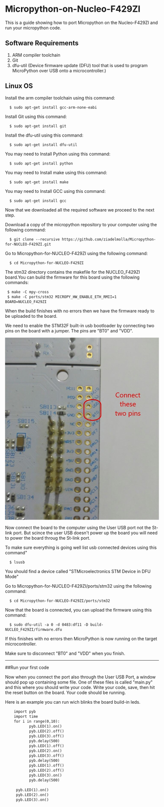 # Micropython-on-Nucleo-F429ZI
This is a guide showing how to port Micropython on the Nucleo-F429ZI and run your micropython code.

## Software Requirements
  1. ARM compiler toolchain
  2. Git
  3. dfu-util (Device firmware update (DFU) tool that is used to program MicroPython over USB onto a microcontroller.)
  
## Linux OS
 
 
 Install the arm compiler toolchain using this command:
 
      $ sudo apt-get install gcc-arm-none-eabi
     
 Install Git using this command:
 
      $ sudo apt-get install git
      
 Install the dfu-util using this command:
 
      $ sudo apt-get install dfu-util
 
 You may need to Install Python using this command:
 
      $ sudo apt-get install python
      
  
 You may need to Install make using this command:
 
      $ sudo apt-get install make
  
  
 You may need to Install GCC using this command:
 
      $ sudo apt-get install gcc
      
 Now that we downloaded all the required software we proceed to the next step.
 
 Download a copy of the micropython repository to your computer using the following command:
 
      $ git clone --recursive https://github.com/ziadelmolla/Micropython-for-NUCLEO-F429ZI.git
      
 Go to Micropython-for-NUCLEO-F429ZI using the following command:
 
      $ cd Micropython-for-NUCLEO-F429ZI
      
 The stm32 directory contains the makefile for the NUCLEO_F429ZI board.You can build the firmware for this board using the following commands:
 
     $ make -C mpy-cross
     $ make -C ports/stm32 MICROPY_HW_ENABLE_ETH_RMII=1 BOARD=NUCLEO_F429ZI 
      
 When the build finishes with no errors then we have the firmware ready to be uploaded to the board.
 
 We need to enable the STM32F built-in usb bootloader by connecting two pins on the board with a jumper. The pins are "BT0" and "VDD".
 
 
 ![](png/Bootloader.png)

Now connect the board to the computer using the User USB port not the St-link port. But scince the user USB doesn't power up the board you will need to power the board throug the St-link port.

To make sure everything is going well list usb connected devices using this command"

      $ lsusb

You should find a device called "STMicroelectronics STM Device in DFU Mode"

Go to Micropython-for-NUCLEO-F429ZI/ports/stm32 using the following command:
 
      $ cd Micropython-for-NUCLEO-F429ZI/ports/stm32

Now that the board is connected, you can upload the firmware using this command:

      $ sudo dfu-util -a 0 -d 0483:df11 -D build-NUCLEO_F429ZI/firmware.dfu
      
If this finishes with no errors then MicroPython is now running on the target microcontroller.

Make sure to disconnect "BT0" and "VDD" when you finish.

________________________________________________________________________________________________________________________________________

##Run your first code

Now when you connect the port also through the User USB Port, a window should pop up containing some file.
One of these files is called "main.py" and this where you should write your code.
Write your code, save, then hit the reset button on the board. Your code should be running.

Here is an example you can run wich blinks the board build-in leds.

        import pyb
        import time
        for i in range(0,10):
	           pyb.LED(1).on()
	           pyb.LED(2).off()
	           pyb.LED(3).off()
	           pyb.delay(500)
	           pyb.LED(1).off()
	           pyb.LED(2).on()
	           pyb.LED(3).off()
	           pyb.delay(500)
	           pyb.LED(1).off()
	           pyb.LED(2).off()
	           pyb.LED(3).on()
	           pyb.delay(500)
	
         pyb.LED(1).on()
         pyb.LED(2).on()	
         pyb.LED(3).on()
